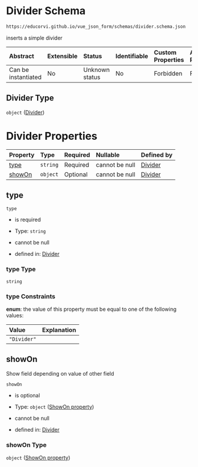 # Divider Schema

```txt
https://educorvi.github.io/vue_json_form/schemas/divider.schema.json
```

inserts a simple divider

| Abstract            | Extensible | Status         | Identifiable | Custom Properties | Additional Properties | Access Restrictions | Defined In                                                                   |
| :------------------ | :--------- | :------------- | :----------- | :---------------- | :-------------------- | :------------------ | :--------------------------------------------------------------------------- |
| Can be instantiated | No         | Unknown status | No           | Forbidden         | Forbidden             | none                | [divider.schema.json](../schemas/divider.schema.json "open original schema") |

## Divider Type

`object` ([Divider](divider.md))

# Divider Properties

| Property          | Type     | Required | Nullable       | Defined by                                                                                                                                 |
| :---------------- | :------- | :------- | :------------- | :----------------------------------------------------------------------------------------------------------------------------------------- |
| [type](#type)     | `string` | Required | cannot be null | [Divider](divider-properties-type.md "https://educorvi.github.io/vue_json_form/schemas/divider.schema.json#/properties/type")              |
| [showOn](#showon) | `object` | Optional | cannot be null | [Divider](control-properties-showon-property.md "https://educorvi.github.io/vue_json_form/schemas/show_on.schema.json#/properties/showOn") |

## type



`type`

*   is required

*   Type: `string`

*   cannot be null

*   defined in: [Divider](divider-properties-type.md "https://educorvi.github.io/vue_json_form/schemas/divider.schema.json#/properties/type")

### type Type

`string`

### type Constraints

**enum**: the value of this property must be equal to one of the following values:

| Value       | Explanation |
| :---------- | :---------- |
| `"Divider"` |             |

## showOn

Show field depending on value of other field

`showOn`

*   is optional

*   Type: `object` ([ShowOn property](control-properties-showon-property.md))

*   cannot be null

*   defined in: [Divider](control-properties-showon-property.md "https://educorvi.github.io/vue_json_form/schemas/show_on.schema.json#/properties/showOn")

### showOn Type

`object` ([ShowOn property](control-properties-showon-property.md))
